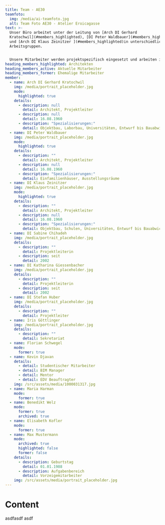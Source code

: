 ```yaml
---
title: Team - AE30
teamfoto:
  img: /media/ai-teamfoto.jpg
  alt: Team Foto AE30 - Atelier Eroicagasse
text: >-
  Unser Büro arbeitet unter der Leitung von [Arch DI Gerhard
  Kratochwil](#members_highlighted), [DI Peter Waldbauer](#members_highlighted)
  und [Arch DI Klaus Zeinitzer ](#members_highlighted)in unterschiedlichen
  Arbeitsgruppen. 


  Unsere Mitarbeiter werden projektspezifisch eingesetzt und arbeiten in kleinen, effizienten Teams, je nach Projektgröße von Entwurf bis Ausführung an allen Projektphasen. Hier finden sie eine Liste von [aktiven](#members_active) und [ehemaligen](#members_former) Mitarbeitern.
heading_members_highlighted: Architekten
heading_members_active: Aktuelle Mitarbeiter
heading_members_former: Ehemalige Mitarbeiter
member:
  - name: Arch DI Gerhard Kratochwil
    img: /media/portrait_placeholder.jpg
    mode:
      highlighted: true
    details:
      - description: null
        detail: Architekt, Projektleiter
      - description: null
        detail: 16.08.1960
      - description: "Spezialisierungen:"
        detail: Objektbau, Laborbau, Universitäten, Entwurf bis Bauabwicklung
  - name: DI Peter Waldbauer
    img: /media/portrait_placeholder.jpg
    mode:
      highlighted: true
    details:
      - description: ""
        detail: Architekt, Projektleiter
      - description: null
        detail: 16.08.1960
      - description: "Spezialisierungen:"
        detail: Einfamilienhäuser, Ausstellungsräume
  - name: DI Klaus Zeinitzer
    img: /media/portrait_placeholder.jpg
    mode:
      highlighted: true
    details:
      - description: ""
        detail: Architekt, Projektleiter
      - description: null
        detail: 16.08.1960
      - description: "Spezialisierungen:"
        detail: Objektbau, Schulen, Universitäten, Entwurf bis Bauabwicklung
  - name: DI Sabine Chihadeh
    img: /media/portrait_placeholder.jpg
    details:
      - description: ""
        detail: Projektleiterin
      - description: seit
        detail: 2002
  - name: DI Katharina Giessenbacher
    img: /media/portrait_placeholder.jpg
    details:
      - description: ""
        detail: Projektleiterin
      - description: seit
        detail: 2002
  - name: DI Stefan Huber
    img: /media/portrait_placeholder.jpg
    details:
      - description: ""
        detail: Projektleiter
  - name: Iris Göttlinger
    img: /media/portrait_placeholder.jpg
    details:
      - description: ""
        detail: Sekretariat
  - name: Florian Schwegel
    mode:
      former: true
  - name: Kevin Djavan
    details:
      - detail: Studentischer Mitarbeiter
      - detail: BIM Manager
      - detail: Mentor
      - detail: EDV Beauftragter
    img: /src/assets/media/1000031317.jpg
  - name: Maria Harman
    mode:
      former: true
  - name: Benedikt Welz
    mode:
      former: true
      archived: true
  - name: Elisabeth Kofler
    mode:
      former: true
  - name: Max Mustermann
    mode:
      archived: true
      highlighted: false
      former: false
    details:
      - description: Geburtstag
        detail: 01.01.1988
      - description: Aufgabenbereich
        detail: Vorzeigemitarbeiter
    img: /src/assets/media/portrait_placeholder.jpg
---
```

# Content
asdfasdf
asdf

